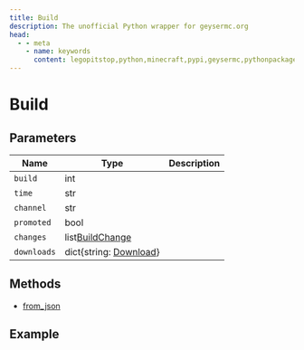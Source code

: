 ```yaml
---
title: Build
description: The unofficial Python wrapper for geysermc.org
head:
  - - meta
    - name: keywords
      content: legopitstop,python,minecraft,pypi,geysermc,pythonpackage
---
```


# Build

## Parameters

| Name        | Type                       | Description |
| ----------- | -------------------------- | ----------- |
| `build`     | int                        |             |
| `time`      | str                        |             |
| `channel`   | str                        |             |
| `promoted`  | bool                       |             |
| `changes`   | list[BuildChange]()        |             |
| `downloads` | dict{string: [Download]()} |             |

## Methods

- [from_json](#from-json)

## Example

```py

```
